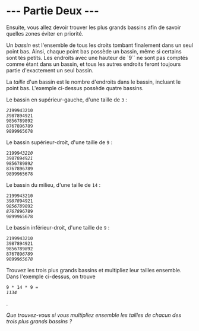 # --- Partie Deux ---

Ensuite, vous allez devoir trouver les plus grands bassins afin de savoir quelles zones éviter en priorité.

Un *bassin* est l'ensemble de tous les droits tombant finalement dans un seul point bas. Ainsi, chaque point bas possède un bassin, même si certains sont tès petits. Les endroits avec une hauteur de `9``  ne sont pas comptés comme étant dans un bassin, et tous les autres endroits feront toujours partie d'exactement un seul bassin.

La *taille* d'un bassin est le nombre d'endroits dans le bassin, incluant le point bas. L'exemple ci-dessus possède quatre bassins.

Le bassin en supérieur-gauche, d'une taille de `3` :

<pre><code><em>21</em>99943210
<em>3</em>987894921
9856789892
8767896789
9899965678</code></pre>

Le bassin supérieur-droit, d'une taille de `9` :

<pre><code>21999<em>43210</em>
398789<em>4</em>9<em>21</em>
985678989<em>2</em>
8767896789
9899965678</code></pre>

Le bassin du milieu, d'une taille de `14` :

<pre><code>2199943210
39<em>878</em>94921
9<em>85678</em>9892
<em>87678</em>96789
9<em>8</em>99965678</code></pre>

Le bassin inférieur-droit, d'une taille de `9` :

<pre><code>2199943210
3987894921
9856789<em>8</em>92
876789<em>678</em>9
98999<em>65678</em></code></pre>

Trouvez les trois plus grands bassins et multipliez leur tailles ensemble. Dans l'exemple ci-dessus, on trouve <pre><code>9 * 14 * 9 = <em>1134</em></code></pre>.

*Que trouvez-vous si vous multipliez ensemble les tailles de chacun des trois plus grands bassins ?*
